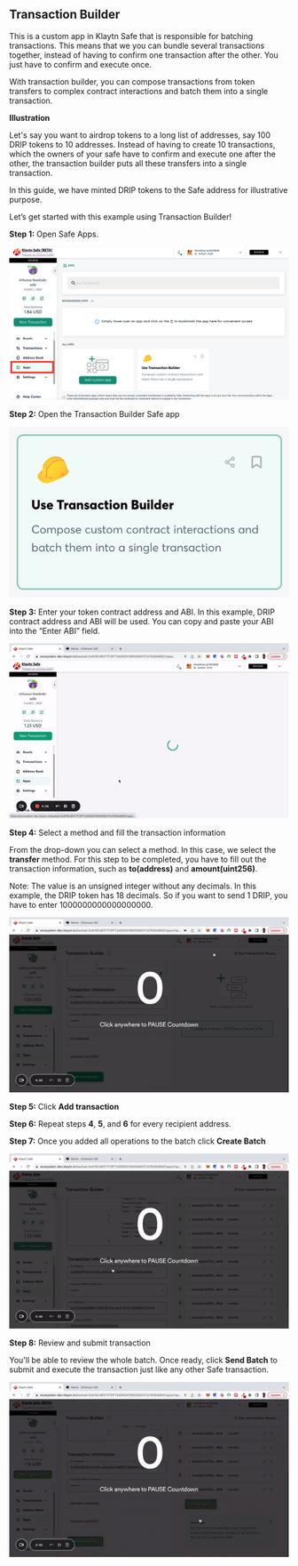 ## Transaction Builder <a id="Transaction Builder"></a>

This is a custom app in Klaytn Safe that is responsible for batching transactions. This means that we you can bundle several transactions together, instead of having to confirm one transaction after the other. You just have to confirm and execute once.

With transaction builder, you can compose transactions from token transfers to complex contract interactions and batch them into a single transaction.

**Illustration**

Let's say you want to airdrop tokens to a long list of addresses, say 100 DRIP tokens to 10 addresses. Instead of having to create 10 transactions, which the owners of your safe have to confirm and execute one after the other, the transaction builder puts all these transfers into a single transaction.

In this guide, we have minted DRIP tokens to the Safe address for illustrative purpose.

Let’s get started with this example using Transaction Builder!

**Step 1:** Open Safe Apps.

![](../img/klaytn-safe/15_safeApps.png)

**Step 2:** Open the Transaction Builder Safe app

![](../img/klaytn-safe/16_safeTxBuilder.png)

**Step 3:** Enter your token contract address and ABI. In this example, DRIP contract address and ABI will be used. You can copy and paste your ABI into the “Enter ABI” field.

![](../img/klaytn-safe/17_safeTxBatchAddrAbi.gif)

**Step 4:** Select a method and fill the transaction information

From the drop-down you can select a method. In this case, we select the **transfer** method. For this step to be completed, you have to fill out the transaction information, such as **to(address)** and **amount(uint256)**.

Note: The value is an unsigned integer without any decimals. In this example, the DRIP token has 18 decimals. So if you want to send 1 DRIP, you have to enter 1000000000000000000.

![](../img/klaytn-safe/18_safeTxBatchTxInfo.gif)

**Step 5:** Click **Add transaction**

**Step 6:** Repeat steps **4**, **5**, and **6** for every recipient address.

**Step 7:** Once you added all operations to the batch click **Create Batch**

![](../img/klaytn-safe/19_safeTxBatch.gif)

**Step 8:** Review and submit transaction

You'll be able to review the whole batch. Once ready, click **Send Batch** to submit and execute the transaction just like any other Safe transaction.

![](../img/klaytn-safe/20_safeTxBuildExec.gif)
